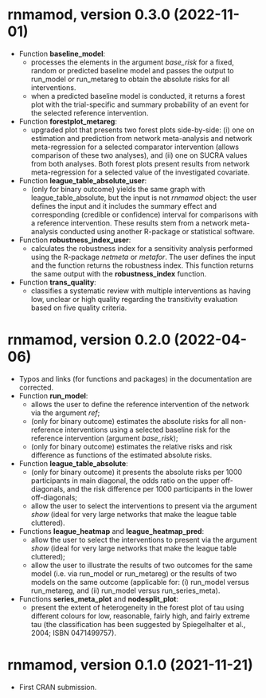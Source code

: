 # rnmamod, version 0.3.0 (2022-11-01)

 * Function __baseline_model__:
   - processes the elements in the argument _base_risk_ for a fixed, random or 
   predicted baseline model and passes the output to run_model or run_metareg to 
   obtain the absolute risks for all interventions.
   - when a predicted baseline model is conducted, it returns a forest plot with
   the trial-specific and summary probability of an event for the selected
   reference intervention.
 * Function __forestplot_metareg__:
   - upgraded plot that presents two forest plots side-by-side: (i) one on 
   estimation and prediction from network meta-analysis and network 
   meta-regression for a selected comparator intervention (allows comparison of 
   these two analyses), and (ii) one on SUCRA values from both analyses. 
   Both forest plots present results from network meta-regression for a selected 
   value of the investigated covariate.
 * Function __league_table_absolute_user__:
   - (only for binary outcome) yields the same graph with league_table_absolute,
   but the input is not _rnmamod_ object: the user defines the input and it
   includes the summary effect and corresponding (credible or confidence) 
   interval for comparisons with a reference intervention. These results stem 
   from a network meta-analysis conducted using another R-package or statistical 
   software.
 * Function __robustness_index_user__:
   - calculates the robustness index for a sensitivity analysis performed using 
   the R-package _netmeta_ or _metafor_. The user defines the input and the 
   function returns the robustness index. This function returns the same output 
   with the __robustness_index__ function.
 * Function __trans_quality__:
   - classifies a systematic review with multiple interventions as having low, 
   unclear or high quality regarding the transitivity evaluation based on five
   quality criteria.

# rnmamod, version 0.2.0 (2022-04-06)

 * Typos and links (for functions and packages) in the documentation are 
 corrected.
 * Function __run_model__:
   - allows the user to define the reference intervention of the network via the
   argument _ref_;
   - (only for binary outcome) estimates the absolute risks for all 
   non-reference interventions using a selected baseline risk for the reference 
   intervention (argument _base_risk_); 
   - (only for binary outcome) estimates the relative risks and risk difference 
   as functions of the estimated absolute risks.
 * Function __league_table_absolute__:
   - (only for binary outcome) it presents the absolute risks per 1000 
   participants in main diagonal, the odds ratio on the upper off-diagonals, and 
   the risk difference per 1000 participants in the lower off-diagonals;
   - allow the user to select the interventions to present via the argument 
   _show_ (ideal for very large networks that make the league table cluttered).
 * Functions __league_heatmap__ and __league_heatmap_pred__:
   - allow the user to select the interventions to present via the argument 
   _show_ (ideal for very large networks that make the league table cluttered);
   - allow the user to illustrate the results of two outcomes for the same model
   (i.e. via run_model or run_metareg) or the results of two models on the same 
   outcome (applicable for: (i) run_model versus run_metareg, and (ii) run_model 
   versus run_series_meta).
 * Functions __series_meta_plot__ and __nodesplit_plot__:
   - present the extent of heterogeneity in the forest plot of tau using 
   different colours for low, reasonable, fairly high, and fairly extreme tau 
   (the classification has been suggested by Spiegelhalter et al., 2004; 
   ISBN 0471499757).

# rnmamod, version 0.1.0 (2021-11-21)

 - First CRAN submission.
